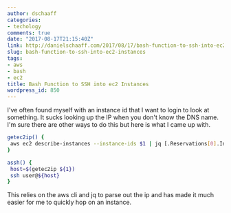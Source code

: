 ```yaml
---
author: dschaaff
categories:
- techology
comments: true
date: "2017-08-17T21:15:40Z"
link: http://danielschaaff.com/2017/08/17/bash-function-to-ssh-into-ec2-instances/
slug: bash-function-to-ssh-into-ec2-instances
tags:
- aws
- bash
- ec2
title: Bash Function to SSH into ec2 Instances
wordpress_id: 850
---
```


I've often found myself with an instance id that I want to login to look at something. It sucks looking up the IP when you don't know the DNS name. I'm sure there are other ways to do this but here is what I came up with.

```bash
getec2ip() {
 aws ec2 describe-instances --instance-ids $1 | jq [.Reservations[0].Instances[0].PrivateIpAddress] | jq --raw-output .[]
}

assh() {
 host=$(getec2ip ${1})
 ssh user@${host}
}
```

This relies on the aws cli and jq to parse out the ip and has made it much easier for me to quickly hop on an instance.
